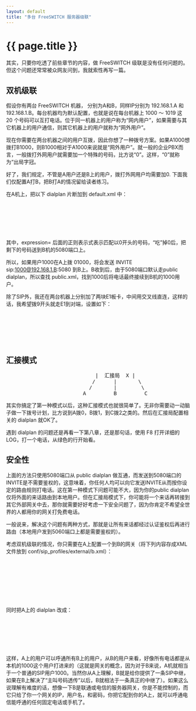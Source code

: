 ```yaml
---
layout: default
title: "多台 FreeSWITCH 服务器级联"
---
```


# {{ page.title }}

其实，只要你吃透了前些章节的内容，做 FreeSWITCH 级联是没有任何问题的。但这个问题还常常被众网友问到，我就索性再写一篇。

## 双机级联

假设你有两台 FreeSWITCH 机器， 分别为A和B，同样IP分别为 192.168.1.A 和 192.168.1.B。每台机器均为默认配置，也就是说在每台机器上 1000 ～ 1019 这 20 个号码可以互打电话。位于同一机器上的用户称为“网内用户”，如果需要与其它机器上的用户通信，则其它机器上的用户就称为“网外用户”。

现在你需要在两台机器之间的用户互拨，因此你想了一种拨号方案。如果A1000想拨打B1000，则B1000相对于A1000来说就是“网外用户”。就一般的企业PBX而言，一般拨打外网用户就需要加一个特殊的号码，比方说“0”。这样，“0”就称为“出局字冠。

好了，我们规定，不管是A用户还是B上的用户，拨打外网用户均需要加0. 下面我们仅配置A打B，把B打A的情况留给读者练习。

在A机上，把以下 dialplan 片断加到 default.xml 中：

<code>
<extension name="B">
  <condition field="destination_number" expression="^0(.*)$">
    <action application="bridge" data="sofia/external/sip:$1@192.168.1.B:5080"/>
  </condition>
</extension>
</code>

其中，expression= 后面的正则表示式表示匹配以0开头的号码，“吃”掉0后，把剩下的号码送到B机的5080端口上。

所以，如果用户1000在A上拨 01000，将会发送 INVITE sip:1000@192.168.1.B:5080 到B上。B收到后，由于5080端口默认走public dialplan，所以查找 public.xml，找到1000后将电话最终接续到B机的1000用户。


除了SIP外，我还在两台机器上分别加了两块E1板卡，中间用交叉线直连，这样的话，我希望拨9开头就走E1到对端，设置如下：

<code>
<extension name="B_E1">
  <condition field="destination_number" expression="^9(.*)$">
    <action application="bridge" data="freetdm/1/a/$1"/>
  </condition>
</extension>
</code>




## 汇接模式


<pre>
                             |  汇接局  X |
                            /      |       \
                           /       |        \
                         A         B         C
</pre>

其实你搞定了第一种模式以后，这种汇接模式也就很简单了。无非你需要动一动脑子做一下拨号计划，比方说到A拨0，B拨1，到C拨2之类的。然后在汇接局配置相关的 dialplan 就OK了。

遇到 dialplan 的问题还是再看一下第八章，还是那句话，使用 F8 打开详细的 LOG，打一个电话，从绿色的行开始看。

## 安全性

上面的方法只使用5080端口从 public dialplan 做互通，而发送到5080端口的INVITE是不需要鉴权的，这意味着，你任何人均可以向它发送INVITE从而按你设定的路由规则打电话。这在第一种模式下问题可能不大，因为你的public dialplan 仅将外面的来话路由到本地用户。但在汇接局模式下，你可能将一个来话再转接到其它外部网关中去，那你就需要好好考虑一下安全问题了，因为你肯定不希望全世界的人都用你的网关打免费电话。


一般说来，解决这个问题有两种方式，那就是让所有来话都经过认证鉴权后再进行路由（本地用户发到5060端口上都是需要鉴权的）。

考虑双机级联的情况，你只需要在A上配置一个到B的网关（将下列内容存成XML文件放到 conf/sip_profiles/external/b.xml）：

<code>
<include>
        <gateway name="b">
                <param name="realm" value="192.168.1.B"/>
                <param name="username" value="1000"/>
                <param name="password" value="1234"/>
        </gateway>
</include>
</code>


同时把A上的 dialplan 改成：

<code>
<extension name="B">
  <condition field="destination_number" expression="^0(.*)$">
    <action application="bridge" data="sofia/gateway/b/$1"/>
  </condition>
</extension>
</code>

这样，A上的用户可以呼通所有B上的用户，从B的用户来看，好像所有电话都是从本机的1000这个用户打进来的（这就是网关的概念，因为对于B来说，A机就相当于一个普通的SIP用户1000。当然你从A上理解，B就是给你提供了一条SIP中继，如果在B上解决了“主叫号码透传”以后，B就相法于一条真正的中继了）。如果这么说理解有难度的话，想像一下B是联通或电信的服务器网关，你是不能控制的，而它只给了你一个网关的IP，用户名，和密码，你把它配到你的A上，就可以呼通电信能呼通的任何固定电话或手机了。
